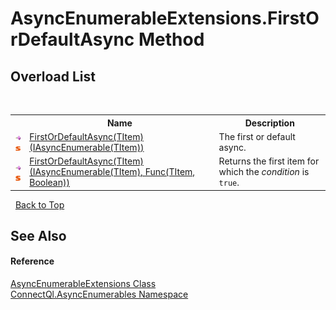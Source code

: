 # AsyncEnumerableExtensions.FirstOrDefaultAsync Method 
 


## Overload List
&nbsp;<table><tr><th></th><th>Name</th><th>Description</th></tr><tr><td>![Public method](media/pubmethod.gif "Public method")![Static member](media/static.gif "Static member")</td><td><a href="M_ConnectQl_AsyncEnumerables_AsyncEnumerableExtensions_FirstOrDefaultAsync__1">FirstOrDefaultAsync(TItem)(IAsyncEnumerable(TItem))</a></td><td>
The first or default async.</td></tr><tr><td>![Public method](media/pubmethod.gif "Public method")![Static member](media/static.gif "Static member")</td><td><a href="M_ConnectQl_AsyncEnumerables_AsyncEnumerableExtensions_FirstOrDefaultAsync__1_1">FirstOrDefaultAsync(TItem)(IAsyncEnumerable(TItem), Func(TItem, Boolean))</a></td><td>
Returns the first item for which the *condition* is `true`.</td></tr></table>&nbsp;
<a href="#asyncenumerableextensions.firstordefaultasync-method">Back to Top</a>

## See Also


#### Reference
<a href="T_ConnectQl_AsyncEnumerables_AsyncEnumerableExtensions">AsyncEnumerableExtensions Class</a><br /><a href="N_ConnectQl_AsyncEnumerables">ConnectQl.AsyncEnumerables Namespace</a><br />